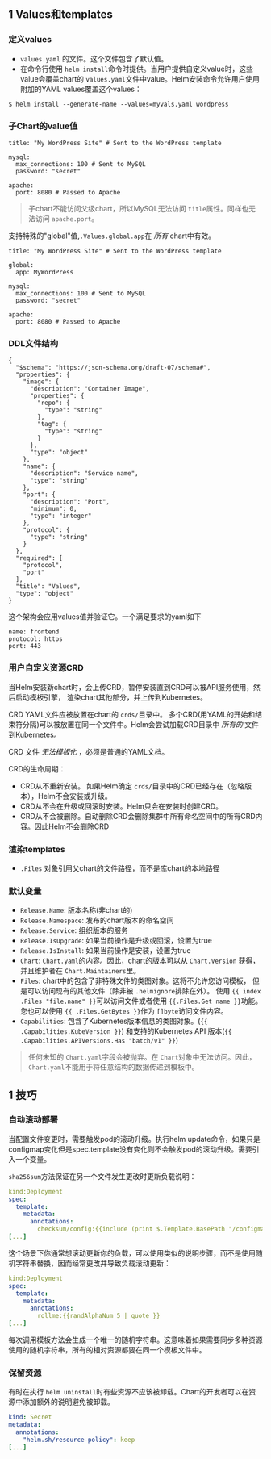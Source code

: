 ## 1 Values和templates

### 定义values

* `values.yaml` 的文件。这个文件包含了默认值。
* 在命令行使用 `helm install`命令时提供。当用户提供自定义value时，这些value会覆盖chart的 `values.yaml`文件中value。Helm安装命令允许用户使用附加的YAML values覆盖这个values：

```console
$ helm install --generate-name --values=myvals.yaml wordpress
```

### 子Chart的value值

```
title: "My WordPress Site" # Sent to the WordPress template

mysql:
  max_connections: 100 # Sent to MySQL
  password: "secret"

apache:
  port: 8080 # Passed to Apache
```

> 子chart不能访问父级chart，所以MySQL无法访问 `title`属性。同样也无法访问 `apache.port`。

支持特殊的"global"值,`.Values.global.app`在 *所有* chart中有效。

```
title: "My WordPress Site" # Sent to the WordPress template

global:
  app: MyWordPress

mysql:
  max_connections: 100 # Sent to MySQL
  password: "secret"

apache:
  port: 8080 # Passed to Apache
```

### DDL文件结构

```
{
  "$schema": "https://json-schema.org/draft-07/schema#",
  "properties": {
    "image": {
      "description": "Container Image",
      "properties": {
        "repo": {
          "type": "string"
        },
        "tag": {
          "type": "string"
        }
      },
      "type": "object"
    },
    "name": {
      "description": "Service name",
      "type": "string"
    },
    "port": {
      "description": "Port",
      "minimum": 0,
      "type": "integer"
    },
    "protocol": {
      "type": "string"
    }
  },
  "required": [
    "protocol",
    "port"
  ],
  "title": "Values",
  "type": "object"
}
```

这个架构会应用values值并验证它。一个满足要求的yaml如下

```
name: frontend
protocol: https
port: 443
```

### 用户自定义资源CRD

当Helm安装新chart时，会上传CRD，暂停安装直到CRD可以被API服务使用，然后启动模板引擎， 渲染chart其他部分，并上传到Kubernetes。

CRD YAML文件应被放置在chart的 `crds/`目录中。 多个CRD(用YAML的开始和结束符分隔)可以被放置在同一个文件中。Helm会尝试加载CRD目录中 *所有的* 文件到Kubernetes。

CRD 文件  *无法模板化* ，必须是普通的YAML文档。

CRD的生命周期：

* CRD从不重新安装。 如果Helm确定 `crds/`目录中的CRD已经存在（忽略版本），Helm不会安装或升级。
* CRD从不会在升级或回滚时安装。Helm只会在安装时创建CRD。
* CRD从不会被删除。自动删除CRD会删除集群中所有命名空间中的所有CRD内容。因此Helm不会删除CRD

### 渲染templates



* `.Files` 对象引用父chart的文件路径，而不是库chart的本地路径

### 默认变量

* `Release.Name`: 版本名称(非chart的)
* `Release.Namespace`: 发布的chart版本的命名空间
* `Release.Service`: 组织版本的服务
* `Release.IsUpgrade`: 如果当前操作是升级或回滚，设置为true
* `Release.IsInstall`: 如果当前操作是安装，设置为true
* `Chart`: `Chart.yaml`的内容。因此，chart的版本可以从 `Chart.Version` 获得， 并且维护者在 `Chart.Maintainers`里。
* `Files`: chart中的包含了非特殊文件的类图对象。这将不允许您访问模板， 但是可以访问现有的其他文件（除非被 `.helmignore`排除在外）。 使用 `{{ index .Files "file.name" }}`可以访问文件或者使用 `{{.Files.Get name }}`功能。 您也可以使用 `{{ .Files.GetBytes }}`作为 `[]byte`访问文件内容。
* `Capabilities`: 包含了Kubernetes版本信息的类图对象。(`{{ .Capabilities.KubeVersion }}`) 和支持的Kubernetes API 版本(`{{ .Capabilities.APIVersions.Has "batch/v1" }}`)

> 任何未知的 `Chart.yaml`字段会被抛弃。在 `Chart`对象中无法访问。因此， `Chart.yaml`不能用于将任意结构的数据传递到模板中。

## 1 技巧

### 自动滚动部署

当配置文件变更时，需要触发pod的滚动升级。执行helm update命令，如果只是configmap变化但是spec.template没有变化则不会触发pod的滚动升级。需要引入一个变量。

`sha256sum`方法保证在另一个文件发生更改时更新负载说明：

```yaml
kind:Deployment
spec:
  template:
    metadata:
      annotations:
        checksum/config:{{include (print $.Template.BasePath "/configmap.yaml") . | sha256sum }}
[...]
```

这个场景下你通常想滚动更新你的负载，可以使用类似的说明步骤，而不是使用随机字符串替换，因而经常更改并导致负载滚动更新：

```yaml
kind:Deployment
spec:
  template:
    metadata:
      annotations:
        rollme:{{randAlphaNum 5 | quote }}
[...]
```

每次调用模板方法会生成一个唯一的随机字符串。这意味着如果需要同步多种资源使用的随机字符串，所有的相对资源都要在同一个模板文件中。

### 保留资源

有时在执行 `helm uninstall`时有些资源不应该被卸载。Chart的开发者可以在资源中添加额外的说明避免被卸载。

```yaml
kind: Secret
metadata:
  annotations:
    "helm.sh/resource-policy": keep
[...]
```

